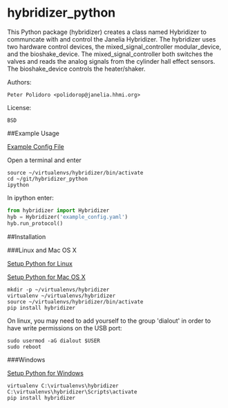 hybridizer_python
=================

This Python package (hybridizer) creates a class named Hybridizer to
communcate with and control the Janelia Hybridizer. The hybridizer
uses two hardware control devices, the mixed\_signal\_controller
modular\_device, and the bioshake_device. The
mixed\_signal\_controller both switches the valves and reads the
analog signals from the cylinder hall effect sensors. The
bioshake\_device controls the heater/shaker.

Authors:

    Peter Polidoro <polidorop@janelia.hhmi.org>

License:

    BSD

##Example Usage

[Example Config File](./example_config.yaml)

Open a terminal and enter

```shell
source ~/virtualenvs/hybridizer/bin/activate
cd ~/git/hybridizer_python
ipython
```

In ipython enter:

```python
from hybridizer import Hybridizer
hyb = Hybridizer('example_config.yaml')
hyb.run_protocol()
```

##Installation

###Linux and Mac OS X

[Setup Python for Linux](./PYTHON_SETUP_LINUX.md)

[Setup Python for Mac OS X](./PYTHON_SETUP_MAC_OS_X.md)

```shell
mkdir -p ~/virtualenvs/hybridizer
virtualenv ~/virtualenvs/hybridizer
source ~/virtualenvs/hybridizer/bin/activate
pip install hybridizer
```

On linux, you may need to add yourself to the group 'dialout' in order
to have write permissions on the USB port:

```shell
sudo usermod -aG dialout $USER
sudo reboot
```

###Windows

[Setup Python for Windows](./PYTHON_SETUP_WINDOWS.md)

```shell
virtualenv C:\virtualenvs\hybridizer
C:\virtualenvs\hybridizer\Scripts\activate
pip install hybridizer
```
